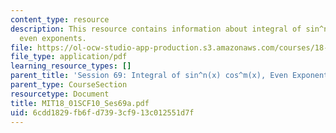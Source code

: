 ```yaml
---
content_type: resource
description: This resource contains information about integral of sin^n(x) cos^m(x),
  even exponents.
file: https://ol-ocw-studio-app-production.s3.amazonaws.com/courses/18-01sc-single-variable-calculus-fall-2010/6cdd1829fb6fd7393cf913c012551d7f_MIT18_01SCF10_Ses69a.pdf
file_type: application/pdf
learning_resource_types: []
parent_title: 'Session 69: Integral of sin^n(x) cos^m(x), Even Exponents'
parent_type: CourseSection
resourcetype: Document
title: MIT18_01SCF10_Ses69a.pdf
uid: 6cdd1829-fb6f-d739-3cf9-13c012551d7f
---
```

